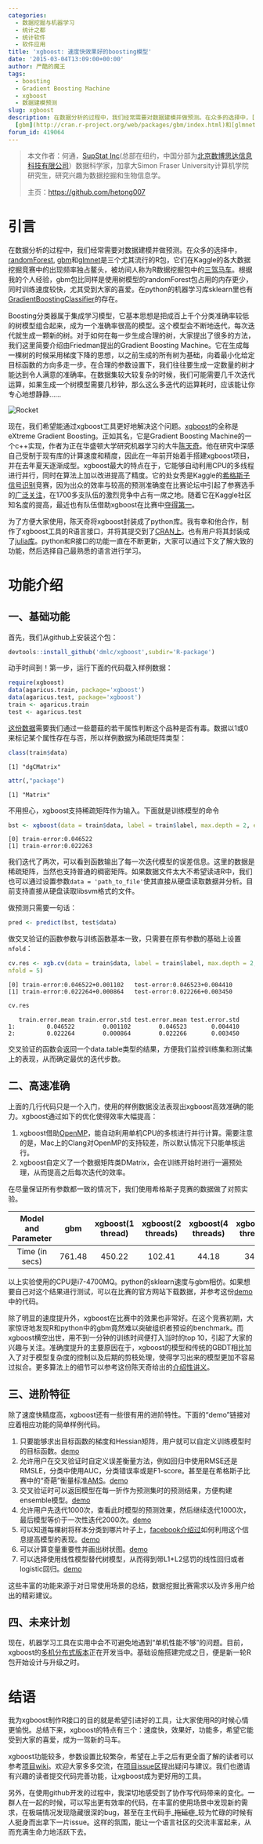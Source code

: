 ```yaml
---
categories:
  - 数据挖掘与机器学习
  - 统计之都
  - 统计软件
  - 软件应用
title: 'xgboost: 速度快效果好的boosting模型'
date: '2015-03-04T13:09:00+00:00'
author: 严酷的魔王
tags:
  - boosting
  - Gradient Boosting Machine
  - xgboost
  - 数据建模预测
slug: xgboost
description: 在数据分析的过程中，我们经常需要对数据建模并做预测。在众多的选择中，[randomForest](http://cran.r-project.org/web/packages/randomForest/index.html),
  [gbm](http://cran.r-project.org/web/packages/gbm/index.html)和[glmnet](http://cran.r-project.org/web/packages/glmnet/index.html)是三个尤其流行的R包，它们在Kaggle的各大数据挖掘竞赛中的出现频率独占鳌头，被坊间人称为R数据挖掘包中的[三驾马车](http://www.weibo.com/2043157342/AqLjiD6G4)。根据我的个人经验，gbm包比同样是使用树模型的randomForest包占用的内存更少，同时训练速度较快，尤其受到大家的喜爱。在python的机器学习库sklearn里也有[GradientBoostingClassifier](http://scikit-learn.org/stable/modules/generated/sklearn.ensemble.GradientBoostingClassifier.html)的存在。
forum_id: 419064
---
```


> 本文作者：何通，[SupStat Inc](http://www.supstat.com)(总部在纽约，中国分部为[北京数博思达信息科技有限公司](http://supstat.com.cn/)）数据科学家，加拿大Simon Fraser University计算机学院研究生，研究兴趣为数据挖掘和生物信息学。
> 
> 主页：<https://github.com/hetong007>

# 引言

在数据分析的过程中，我们经常需要对数据建模并做预测。在众多的选择中，[randomForest](http://cran.r-project.org/web/packages/randomForest/index.html), [gbm](http://cran.r-project.org/web/packages/gbm/index.html)和[glmnet](http://cran.r-project.org/web/packages/glmnet/index.html)是三个尤其流行的R包，它们在Kaggle的各大数据挖掘竞赛中的出现频率独占鳌头，被坊间人称为R数据挖掘包中的[三驾马车](http://www.weibo.com/2043157342/AqLjiD6G4)。根据我的个人经验，gbm包比同样是使用树模型的randomForest包占用的内存更少，同时训练速度较快，尤其受到大家的喜爱。在python的机器学习库sklearn里也有[GradientBoostingClassifier](http://scikit-learn.org/stable/modules/generated/sklearn.ensemble.GradientBoostingClassifier.html)的存在。

Boosting分类器属于集成学习模型，它基本思想是把成百上千个分类准确率较低的树模型组合起来，成为一个准确率很高的模型。这个模型会不断地迭代，每次迭代就生成一颗新的树。对于如何在每一步生成合理的树，大家提出了很多的方法，我们这里简要介绍由Friedman提出的Gradient Boosting Machine。它在生成每一棵树的时候采用梯度下降的思想，以之前生成的所有树为基础，向着最小化给定目标函数的方向多走一步。在合理的参数设置下，我们往往要生成一定数量的树才能达到令人满意的准确率。在数据集较大较复杂的时候，我们可能需要几千次迭代运算，如果生成一个树模型需要几秒钟，那么这么多迭代的运算耗时，应该能让你专心地想静静……

![Rocket](https://uploads.cosx.org/2015/03/QQ截图20150303205700.png)

现在，我们希望能通过xgboost工具更好地解决这个问题。[xgboost](https://github.com/dmlc/xgboost)的全称是eXtreme Gradient Boosting。正如其名，它是Gradient Boosting Machine的一个c++实现，作者为正在华盛顿大学研究机器学习的大牛[陈天奇](http://homes.cs.washington.edu/~tqchen/)。他在研究中深感自己受制于现有库的计算速度和精度，因此在一年前开始着手搭建xgboost项目，并在去年夏天逐渐成型。xgboost最大的特点在于，它能够自动利用CPU的多线程进行并行，同时在算法上加以改进提高了精度。它的处女秀是Kaggle的[希格斯子信号识别](http://www.kaggle.com/c/higgs-boson)竞赛，因为出众的效率与较高的预测准确度在比赛论坛中引起了参赛选手的[广泛关注](https://www.kaggle.com/c/higgs-boson/forums/t/8184/public-starting-guide-to-get-above-3-60-ams-score)，在1700多支队伍的激烈竞争中占有一席之地。随着它在Kaggle社区知名度的提高，最近也有队伍借助xgboost在比赛中[夺得第一](http://www.kaggle.com/c/tradeshift-text-classification/forums/t/10901/solution-sharing)。

为了方便大家使用，陈天奇将xgboost封装成了python库。我有幸和他合作，制作了xgboost工具的R语言接口，并将其提交到了[CRAN上](http://cran.r-project.org/web/packages/xgboost/index.html)。也有用户将其封装成了[julia库](https://github.com/antinucleon/XGBoost.jl)。python和R接口的功能一直在不断更新，大家可以通过下文了解大致的功能，然后选择自己最熟悉的语言进行学习。



# 功能介绍

## 一、基础功能

首先，我们从github上安装这个包：

```r
devtools::install_github('dmlc/xgboost',subdir='R-package')
```

动手时间到！第一步，运行下面的代码载入样例数据：

 ```r
require(xgboost)
data(agaricus.train, package='xgboost')
data(agaricus.test, package='xgboost')
train <- agaricus.train
test <- agaricus.test
```

[这份数据](http://www.jmlr.org/papers/volume1/meila00a/html/node30.html)需要我们通过一些蘑菇的若干属性判断这个品种是否有毒。数据以1或0来标记某个属性存在与否，所以样例数据为稀疏矩阵类型：

```r
class(train$data)
```

    [1] "dgCMatrix"
    
```r    
attr(,"package")
```   
    
    [1] "Matrix"

不用担心，xgboost支持稀疏矩阵作为输入。下面就是训练模型的命令

```r
bst <- xgboost(data = train$data, label = train$label, max.depth = 2, eta = 1,nround = 2, objective = "binary:logistic")
```

    [0]	train-error:0.046522
    [1]	train-error:0.022263
    

我们迭代了两次，可以看到函数输出了每一次迭代模型的误差信息。这里的数据是稀疏矩阵，当然也支持普通的稠密矩阵。如果数据文件太大不希望读进R中，我们也可以通过设置参数`data = 'path_to_file'`使其直接从硬盘读取数据并分析。目前支持直接从硬盘读取libsvm格式的文件。

做预测只需要一句话：

```r
pred <- predict(bst, test$data)
```

做交叉验证的函数参数与训练函数基本一致，只需要在原有参数的基础上设置`nfold`：

```r
cv.res <- xgb.cv(data = train$data, label = train$label, max.depth = 2, eta = 1, nround = 2, objective = "binary:logistic", 
nfold = 5)
```

    [0]	train-error:0.046522+0.001102	test-error:0.046523+0.004410
    [1]	train-error:0.022264+0.000864	test-error:0.022266+0.003450

```r
cv.res
```

       train.error.mean train.error.std test.error.mean test.error.std
    1:         0.046522        0.001102        0.046523       0.004410
    2:         0.022264        0.000864        0.022266       0.003450

交叉验证的函数会返回一个data.table类型的结果，方便我们监控训练集和测试集上的表现，从而确定最优的迭代步数。

## 二、高速准确

上面的几行代码只是一个入门，使用的样例数据没法表现出xgboost高效准确的能力。xgboost通过如下的优化使得效率大幅提高：

  1. xgboost借助[OpenMP](http://openmp.org/wp/)，能自动利用单机CPU的多核进行并行计算。需要注意的是，Mac上的Clang对OpenMP的支持较差，所以默认情况下只能单核运行。
  2. xgboost自定义了一个数据矩阵类DMatrix，会在训练开始时进行一遍预处理，从而提高之后每次迭代的效率。

在尽量保证所有参数都一致的情况下，我们使用希格斯子竞赛的数据做了对照实验。

|Model and Parameter|gbm|xgboost(1 thread)|xgboost(2 threads)|xgboost(4 threads)|xgboost(8 threads)|
|:---:|:---:|:---:|:---:|:---:|:---:|
|Time (in secs)|761.48|450.22|102.41|44.18|34.04|

以上实验使用的CPU是i7-4700MQ。python的sklearn速度与gbm相仿。如果想要自己对这个结果进行测试，可以在比赛的官方网站下载数据，并参考这份[demo](https://github.com/tqchen/xgboost/tree/master/demo/kaggle-higgs)中的代码。

除了明显的速度提升外，xgboost在比赛中的效果也非常好。在这个竞赛初期，大家惊讶地发现R和python中的gbm竟然难以突破组织者预设的benchmark。而xgboost横空出世，用不到一分钟的训练时间便打入当时的top 10，引起了大家的兴趣与关注。准确度提升的主要原因在于，xgboost的模型和传统的GBDT相比加入了对于模型复杂度的控制以及后期的剪枝处理，使得学习出来的模型更加不容易过拟合。更多算法上的细节可以参考这份陈天奇给出的[介绍性讲义](http://homes.cs.washington.edu/~tqchen/pdf/BoostedTree.pdf)。

## 三、进阶特征

除了速度快精度高，xgboost还有一些很有用的进阶特性。下面的“demo”链接对应着相应功能的简单样例代码。

  1. 只要能够求出目标函数的梯度和Hessian矩阵，用户就可以自定义训练模型时的目标函数。[demo](https://github.com/tqchen/xgboost/blob/master/R-package/demo/custom_objective.R#L17)
  2. 允许用户在交叉验证时自定义误差衡量方法，例如回归中使用RMSE还是RMSLE，分类中使用AUC，分类错误率或是F1-score。甚至是在希格斯子比赛中的“奇葩”衡量标准[AMS](http://www.kaggle.com/c/higgs-boson/details/evaluation)。[demo](https://github.com/tqchen/xgboost/blob/master/R-package/demo/custom_objective.R#L31)
  3. 交叉验证时可以返回模型在每一折作为预测集时的预测结果，方便构建ensemble模型。[demo](https://github.com/tqchen/xgboost/blob/master/R-package/demo/cross_validation.R#L49)
  4. 允许用户先迭代1000次，查看此时模型的预测效果，然后继续迭代1000次，最后模型等价于一次性迭代2000次。[demo](https://github.com/tqchen/xgboost/blob/master/R-package/demo/boost_from_prediction.R#L18)
  5. 可以知道每棵树将样本分类到哪片叶子上，[facebook介绍过](http://quinonero.net/Publications/predicting-clicks-facebook.pdf)如何利用这个信息提高模型的表现。[demo](https://github.com/tqchen/xgboost/blob/master/R-package/demo/predict_leaf_indices.R#L17)
  6. 可以计算变量重要性并画出树状图。[demo](https://github.com/tqchen/xgboost/blob/master/R-package/R/xgb.plot.tree.R)
  7. 可以选择使用线性模型替代树模型，从而得到带L1+L2惩罚的线性回归或者logistic回归。[demo](https://github.com/tqchen/xgboost/blob/master/R-package/demo/generalized_linear_model.R#L17)

这些丰富的功能来源于对日常使用场景的总结，数据挖掘比赛需求以及许多用户给出的精彩建议。

## 四、未来计划

现在，机器学习工具在实用中会不可避免地遇到“单机性能不够”的问题。目前，xgboost的[多机分布式版本](https://github.com/tqchen/xgboost/tree/master/multi-node)正在开发当中。基础设施搭建完成之日，便是新一轮R包开始设计与升级之时。

# 结语

我为xgboost制作R接口的目的就是希望引进好的工具，让大家使用R的时候心情更愉悦。总结下来，xgboost的特点有三个：速度快，效果好，功能多，希望它能受到大家的喜爱，成为一驾新的马车。

xgboost功能较多，参数设置比较繁杂，希望在上手之后有更全面了解的读者可以参考[项目wiki](https://github.com/tqchen/xgboost/wiki)。欢迎大家多多交流，在[项目issue区](https://github.com/tqchen/xgboost/issues)提出疑问与建议。我们也邀请有兴趣的读者提交代码完善功能，让xgboost成为更好用的工具。

另外，在使用github开发的过程中，我深切地感受到了协作写代码带来的变化。一群人在一起的时候，可以写出更有效率的代码，在丰富的使用场景中发现新的需求，在极端情况发现隐藏很深的bug，甚至在主代码手_~~拖延症~~_较为忙碌的时候有人挺身而出拿下一片issue。这样的氛围，能让一个语言社区的交流丰富起来，从而充满生命力地活跃下去。
